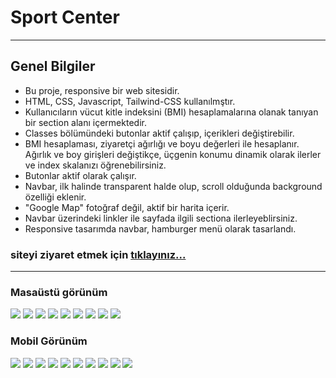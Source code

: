# Sport Center

---

## Genel Bilgiler

- Bu proje, responsive bir web sitesidir.
- HTML, CSS, Javascript, Tailwind-CSS kullanılmştır.
- Kullanıcıların vücut kitle indeksini (BMI) hesaplamalarına olanak tanıyan bir section alanı içermektedir.
- Classes bölümündeki butonlar aktif çalışıp, içerikleri değiştirebilir.
- BMI hesaplaması, ziyaretçi ağırlığı ve boyu değerleri ile hesaplanır. Ağırlık ve boy girişleri değiştikçe, üçgenin konumu dinamik olarak ilerler ve index skalanızı öğrenebilirsiniz.
- Butonlar aktif olarak çalışır.
- Navbar, ilk halinde transparent halde olup, scroll olduğunda background özelliği eklenir.
- "Google Map" fotoğraf değil, aktif bir harita içerir.
- Navbar üzerindeki linkler ile sayfada ilgili sectiona ilerleyeblirsiniz.
- Responsive tasarımda navbar, hamburger menü olarak tasarlandı.

### siteyi ziyaret etmek için [tıklayınız...](https://chipper-belekoy-df3f08.netlify.app)

---

### Masaüstü görünüm

![](/SportCenter/SportCenter/pictures/hero.png)
![](/SportCenter/SportCenter/pictures/scroll.png)
![](/SportCenter/SportCenter/pictures/trainer.png)
![](/SportCenter/SportCenter/pictures/trainer-hover.png)
![](/SportCenter/SportCenter/pictures/q.png)
![](/SportCenter/SportCenter/pictures/bmi.png)
![](/SportCenter/SportCenter/pictures/client.png)
![](/SportCenter/SportCenter/pictures/contact.png)
![](/SportCenter/SportCenter/pictures/footer.png)

### Mobil Görünüm

![](/SportCenter/SportCenter/pictures/hamburger.png)
![](/SportCenter/SportCenter/pictures/response-hero.png)
![](/SportCenter/SportCenter/pictures/response-course.png)
![](/SportCenter/SportCenter/pictures/response-classes.png)
![](/SportCenter/SportCenter/pictures/response-bmi.png)
![](/SportCenter/SportCenter/pictures/response-trainer.png)
![](/SportCenter/SportCenter/pictures/purchase.png)
![](/SportCenter/SportCenter/pictures/client-reponse.png)
![](/SportCenter/SportCenter/pictures/contact-reponse.png)
![](/SportCenter/SportCenter/pictures/response-footer.png)
